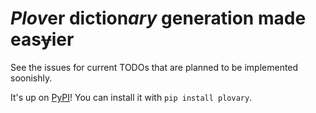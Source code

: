 # *Plov*er diction*ary* generation made eas~~y~~ier

See the issues for current TODOs that are planned to be implemented soonishly.

It's up on [PyPI](https://pypi.org/project/plovary/)! You can install it with `pip install plovary`.
